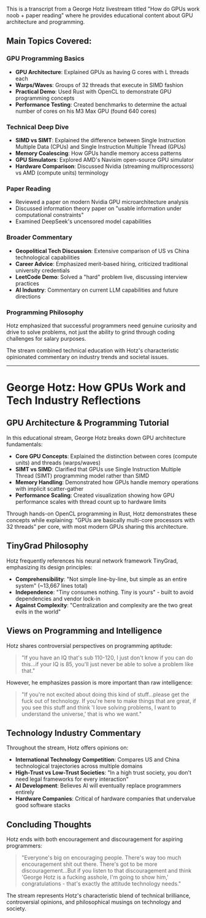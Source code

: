 This is a transcript from a George Hotz livestream titled "How do GPUs work noob + paper reading" where he provides educational content about GPU architecture and programming.

## Main Topics Covered:

### GPU Programming Basics
- **GPU Architecture**: Explained GPUs as having G cores with L threads each
- **Warps/Waves**: Groups of 32 threads that execute in SIMD fashion
- **Practical Demo**: Used Rust with OpenCL to demonstrate GPU programming concepts
- **Performance Testing**: Created benchmarks to determine the actual number of cores on his M3 Max GPU (found 640 cores)

### Technical Deep Dive
- **SIMD vs SIMT**: Explained the difference between Single Instruction Multiple Data (CPUs) and Single Instruction Multiple Thread (GPUs)
- **Memory Coalescing**: How GPUs handle memory access patterns
- **GPU Simulators**: Explored AMD's Navisim open-source GPU simulator
- **Hardware Comparison**: Discussed Nvidia (streaming multiprocessors) vs AMD (compute units) terminology

### Paper Reading
- Reviewed a paper on modern Nvidia GPU microarchitecture analysis
- Discussed information theory paper on "usable information under computational constraints"
- Examined DeepSeek's uncensored model capabilities

### Broader Commentary
- **Geopolitical Tech Discussion**: Extensive comparison of US vs China technological capabilities
- **Career Advice**: Emphasized merit-based hiring, criticized traditional university credentials
- **LeetCode Demo**: Solved a "hard" problem live, discussing interview practices
- **AI Industry**: Commentary on current LLM capabilities and future directions

### Programming Philosophy
Hotz emphasized that successful programmers need genuine curiosity and drive to solve problems, not just the ability to grind through coding challenges for salary purposes.

The stream combined technical education with Hotz's characteristic opinionated commentary on industry trends and societal issues.

---

# George Hotz: How GPUs Work and Tech Industry Reflections

## GPU Architecture & Programming Tutorial

In this educational stream, George Hotz breaks down GPU architecture fundamentals:

- **Core GPU Concepts**: Explained the distinction between cores (compute units) and threads (warps/waves)
- **SIMT vs SIMD**: Clarified that GPUs use Single Instruction Multiple Thread (SIMT) programming model rather than SIMD
- **Memory Handling**: Demonstrated how GPUs handle memory operations with implicit scatter-gather
- **Performance Scaling**: Created visualization showing how GPU performance scales with thread count up to hardware limits

Through hands-on OpenCL programming in Rust, Hotz demonstrates these concepts while explaining: "GPUs are basically multi-core processors with 32 threads" per core, with most modern GPUs sharing this architecture.

## TinyGrad Philosophy

Hotz frequently references his neural network framework TinyGrad, emphasizing its design principles:

- **Comprehensibility**: "Not simple line-by-line, but simple as an entire system" (~13,667 lines total)
- **Independence**: "Tiny consumes nothing. Tiny is yours" - built to avoid dependencies and vendor lock-in
- **Against Complexity**: "Centralization and complexity are the two great evils in the world"

## Views on Programming and Intelligence

Hotz shares controversial perspectives on programming aptitude:

> "If you have an IQ that's sub 110-120, I just don't know if you can do this...if your IQ is 85, you'll just never be able to solve a problem like that."

However, he emphasizes passion is more important than raw intelligence:

> "If you're not excited about doing this kind of stuff...please get the fuck out of technology. If you're here to make things that are great, if you see this stuff and think 'I love solving problems, I want to understand the universe,' that is who we want."

## Technology Industry Commentary

Throughout the stream, Hotz offers opinions on:

- **International Technology Competition**: Compares US and China technological trajectories across multiple domains
- **High-Trust vs Low-Trust Societies**: "In a high trust society, you don't need legal frameworks for every interaction"
- **AI Development**: Believes AI will eventually replace programmers entirely
- **Hardware Companies**: Critical of hardware companies that undervalue good software stacks

## Concluding Thoughts

Hotz ends with both encouragement and discouragement for aspiring programmers:

> "Everyone's big on encouraging people. There's way too much encouragement shit out there. There's got to be more discouragement...But if you listen to that discouragement and think 'George Hotz is a fucking asshole, I'm going to show him,' congratulations - that's exactly the attitude technology needs."

The stream represents Hotz's characteristic blend of technical brilliance, controversial opinions, and philosophical musings on technology and society.